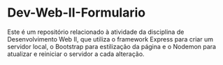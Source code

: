 # Dev-Web-II-Formulario

Este é um repositório relacionado à atividade da disciplina de Desenvolvimento Web II, que utiliza o framework Express para criar um servidor local, o Bootstrap para estilização da página e o Nodemon para atualizar e reiniciar o servidor a cada alteração.
